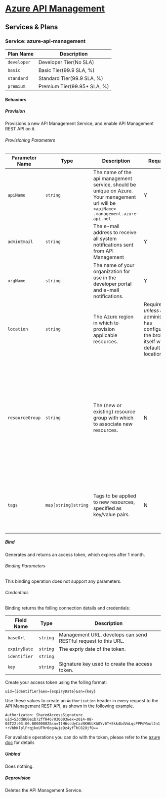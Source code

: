 # [Azure API Management](https://azure.microsoft.com/en-us/services/api-management/)

## Services & Plans

### Service: azure-api-management

| Plan Name   | Description                 |
| ----------- | --------------------------- |
| `developer` | Developer Tier(No SLA)      |
| `basic`     | Basic Tier(99.9 SLA, %)     |
| `standard`  | Standard Tier(99.9 SLA, %)  |
| `premium`   | Premium Tier(99.95* SLA, %) |

#### Behaviors

##### Provision

Provisions a new API Management Service, and enable API Management REST API on it.

###### Provisioning Parameters

| Parameter Name  | Type                | Description                                                  | Required                                                     | Default Value                                                |
| --------------- | ------------------- | ------------------------------------------------------------ | ------------------------------------------------------------ | ------------------------------------------------------------ |
| `apiName`       | `string`            | The name of the api management service, should be unique on Azure. Your management url will be `<apiName> .management.azure-api.net` | Y                                                            |                                                              |
| `adminEmail`    | `string`            | The e-mail address to receive all system notifications sent from API Management | Y                                                            |                                                              |
| `orgName`       | `string`            | The name of your organization for use in the developer portal and e-mail notifications. | Y                                                            |                                                              |
| `location`      | `string`            | The Azure region in which to provision applicable resources. | Required _unless_ an administrator has configured the broker itself with a default location. | The broker's default location, if configured.                |
| `resourceGroup` | `string`            | The (new or existing) resource group with which to associate new resources. | N                                                            | If an administrator has configured the broker itself with a default resource group and nonde is specified, that default will be applied, otherwise, a new resource group will be created with a UUID as its name. |
| `tags`          | `map[string]string` | Tags to be applied to new resources, specified as key/value pairs. | N                                                            | Tags (even if none are specified) are automatically supplemented with `heritage: open-service-broker-azure`. |



##### Bind

Generates and returns an access token, which expires after 1 month.

###### Binding Parameters

This binding operation does not support any parameters.

###### Credentials

Binding returns the folling connection details and credentials:

| Field Name   | Type     | Description                                                  |
| ------------ | -------- | ------------------------------------------------------------ |
| `baseUrl`    | `string` | Management URL, develops can send RESTful request to this URL. |
| `expiryDate` | `string` | The expriy date of the token.                                |
| `identifier` | `string` |                                                              |
| `key`        | `string` | Signature key used to create the access token.               |

Create your access token using the folling format:

``uid={identifier}&ex={expiryDate}&sn={key}``

Use these values to create an `Authorization` header in every request to the API Management REST API, as shown in the following example.

`Authorizaton: SharedAccessSignature uid=53dd860e1b72ff0467030003&ex=2014-08-04T22:03:00.0000000Z&sn=ItH6scUyCazNKHULKA0Yv6T+Skk4bdVmLqcPPPdWoxl2n1+rVbhKlplFrqjkoUFRr0og4wjeDz4yfThC82OjfQ== `

For available operations you can do with the token, please refer to the [azure doc](https://docs.microsoft.com/en-us/rest/api/apimanagement/apimanagementrest/api-management-rest) for details

##### Unbind

Does nothing.



##### Deprovision

Deletes the API Management Service.

